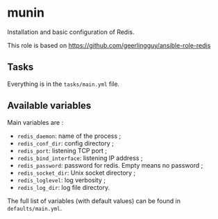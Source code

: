 # munin

Installation and basic configuration of Redis.

This role is based on https://github.com/geerlingguy/ansible-role-redis

## Tasks

Everything is in the `tasks/main.yml` file.

## Available variables

Main variables are :

* `redis_daemon`: name of the process ;
* `redis_conf_dir`: config directory ;
* `redis_port`: listening TCP port ;
* `redis_bind_interface`: listening IP address ;
* `redis_password`: password for redis. Empty means no password ;
* `redis_socket_dir`: Unix socket directory ;
* `redis_loglevel`: log verbosity ;
* `redis_log_dir`: log file directory.

The full list of variables (with default values) can be found in `defaults/main.yml`.

